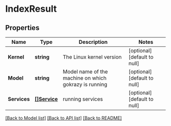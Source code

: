 # IndexResult

## Properties
Name | Type | Description | Notes
------------ | ------------- | ------------- | -------------
**Kernel** | **string** | The Linux kernel version | [optional] [default to null]
**Model** | **string** | Model name of the machine on which gokrazy is running | [optional] [default to null]
**Services** | [**[]Service**](Service.md) | running services | [optional] [default to null]

[[Back to Model list]](../README.md#documentation-for-models) [[Back to API list]](../README.md#documentation-for-api-endpoints) [[Back to README]](../README.md)


